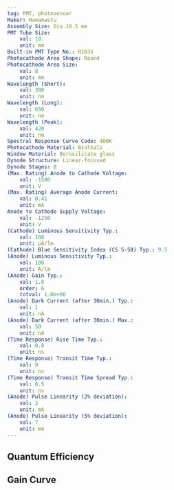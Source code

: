 ```yaml
---
tag: PMT, photosensor
Maker: Hamamastu
Assembly Size: Dia.10.5 mm
PMT Tube Size:
    val: 10
    unit: mm
Built-in PMT Type No.: R1635
Photocathode Area Shape: Round
Photocathode Area Size:
    val: 8
    unit: mm
Wavelength (Short):
    val: 300
    unit: nm
Wavelength (Long):
    val: 650
    unit: nm
Wavelength (Peak):
    val: 420
    unit: nm
Spectral Response Curve Code: 400K
Photocathode Material: Bialkali
Window Material: Borosilicate glass
Dynode Structure: Linear-focused
Dynode Stages: 8
(Max. Rating) Anode to Cathode Voltage:
    val: -1500
    unit: V
(Max. Rating) Average Anode Current:
    val: 0.41
    unit: mA
Anode to Cathode Supply Voltage:
    val: -1250
    unit: V
(Cathode) Luminous Sensitivity Typ.:
    val: 100
    unit: μA/lm
(Cathode) Blue Sensitivity Index (CS 5-58) Typ.: 9.5
(Anode) Luminous Sensitivity Typ.:
    val: 100
    unit: A/lm
(Anode) Gain Typ.:
    val: 1.0
    order: 6
    totval: 1.0e+06
(Anode) Dark Current (after 30min.) Typ.:
    val: 1
    unit: nA
(Anode) Dark Current (after 30min.) Max.:
    val: 50
    unit: nA
(Time Response) Rise Time Typ.:
    val: 0.8
    unit: ns
(Time Response) Transit Time Typ.:
    val: 9
    unit: ns
(Time Response) Transit Time Spread Typ.:
    val: 0.5
    unit: ns
(Anode) Pulse Linearity (2% deviation):
    val: 3
    unit: mA
(Anode) Pulse Linearity (5% deviation):
    val: 7
    unit: mA
---
```

## Quantum Efficiency
## Gain Curve
